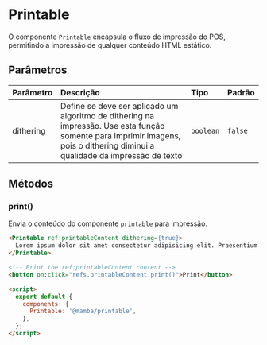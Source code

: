 # Printable

O componente `Printable` encapsula o fluxo de impressão do POS, permitindo a impressão de qualquer conteúdo HTML estático.

## Parâmetros

| Parâmetro | Descrição                                            | Tipo            | Padrão    |
| :-------- | :--------------------------------------------------- | :-------------- | :-------- |
| dithering | Define se deve ser aplicado um algoritmo de dithering na impressão. Use esta função somente para imprimir imagens, pois o dithering diminui a qualidade da impressão de texto  | `boolean` | `false` |

## Métodos

### print()

Envia o conteúdo do componente `printable` para impressão.

```html
<Printable ref:printableContent dithering={true}>
  Lorem ipsum dolor sit amet consectetur adipisicing elit. Praesentium esse possimus eaque harum, voluptatum optio hic. Dignissimos, molestias eligendi, cumque et eos iusto quasi mollitia fuga quam laudantium tempora aliquid?
</Printable>

<!-- Print the ref:printableContent content -->
<button on:click="refs.printableContent.print()">Print</button>

<script>
  export default {
    components: {
      Printable: '@mamba/printable',
    },
  };
</script>

```
